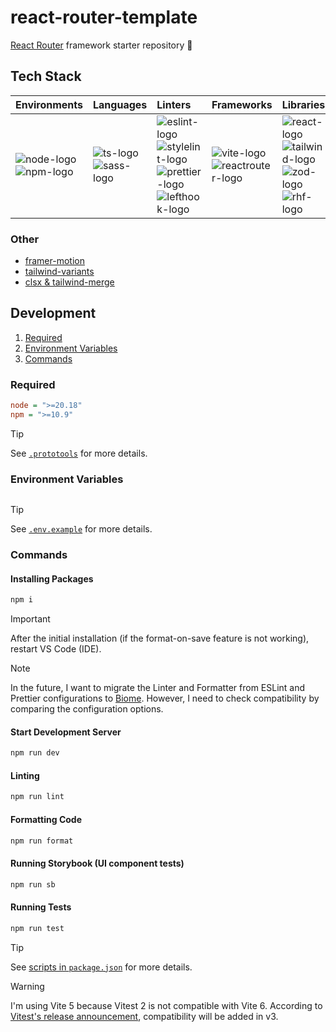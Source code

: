 # react-router-template

[React Router](https://github.com/remix-run/react-router) framework starter repository 🐢

## Tech Stack

| Environments                | Languages                  | Linters                                                                     | Frameworks                          | Libraries                                                       | Testing                             | CI/CD                 |
| :-------------------------- | :------------------------- | :-------------------------------------------------------------------------- | :---------------------------------- | :-------------------------------------------------------------- | :---------------------------------- | :-------------------- |
| ![node-logo]<br>![npm-logo] | ![ts-logo]<br>![sass-logo] | ![eslint-logo]<br>![stylelint-logo]<br>![prettier-logo]<br>![lefthook-logo] | ![vite-logo]<br>![reactrouter-logo] | ![react-logo]<br>![tailwind-logo]<br>![zod-logo]<br>![rhf-logo] | ![vitest-logo]<br>![storybook-logo] | ![githubactions-logo] |

[node-logo]: https://img.shields.io/badge/-Node.js-5FA04E.svg?logo=nodedotjs&style=flat&logoColor=ffffff
[npm-logo]: https://img.shields.io/badge/-npm-CB3837.svg?logo=npm&style=flat&logoColor=ffffff
[eslint-logo]: https://img.shields.io/badge/-ESLint-4B32C3.svg?logo=eslint&style=flat&logoColor=ffffff
[stylelint-logo]: https://img.shields.io/badge/-Stylelint-263238.svg?logo=stylelint&style=flat&logoColor=ffffff
[prettier-logo]: https://img.shields.io/badge/-Prettier-F7B93E.svg?logo=prettier&style=flat&logoColor=000000
[lefthook-logo]: https://img.shields.io/badge/-Lefthook-FF1E1E.svg?logo=lefthook&style=flat&logoColor=000000
[ts-logo]: https://img.shields.io/badge/-TypeScript-3178C6.svg?logo=typescript&style=flat&logoColor=ffffff
[sass-logo]: https://img.shields.io/badge/-Sass-CC6699.svg?logo=sass&style=flat&logoColor=ffffff
[vite-logo]: https://img.shields.io/badge/-Vite-646CFF.svg?logo=vite&style=flat&logoColor=ffffff
[reactrouter-logo]: https://img.shields.io/badge/-React%20Router-CA4245.svg?logo=reactrouter&style=flat&logoColor=ffffff
[react-logo]: https://img.shields.io/badge/-React-61DAFB.svg?logo=react&style=flat&logoColor=000000
[tailwind-logo]: https://img.shields.io/badge/-Tailwind%20CSS-06B6D4.svg?logo=tailwindcss&style=flat&logoColor=ffffff
[zod-logo]: https://img.shields.io/badge/-Zod-3E67B1.svg?logo=zod&style=flat&logoColor=ffffff
[rhf-logo]: https://img.shields.io/badge/-React%20Hook%20Form-EC5990.svg?logo=reacthookform&style=flat&logoColor=ffffff
[vitest-logo]: https://img.shields.io/badge/-Vitest-6E9F18.svg?logo=vitest&style=flat&logoColor=ffffff
[storybook-logo]: https://img.shields.io/badge/-Storybook-FF4785.svg?logo=storybook&style=flat&logoColor=ffffff
[githubactions-logo]: https://img.shields.io/badge/-GitHub%20Actions-2088FF.svg?logo=githubactions&style=flat&logoColor=ffffff

### Other

- [framer-motion](https://www.framer.com/motion)
- [tailwind-variants](https://www.tailwind-variants.org)
- [clsx & tailwind-merge](./src/utils/cn.ts)

## Development

1. [Required](#required)
2. [Environment Variables](#environment-variables)
3. [Commands](#commands)

### Required

```ini
node = ">=20.18"
npm = ">=10.9"
```

> [!TIP]
>
> See [`.prototools`](./.prototools) for more details.

### Environment Variables

```ini

```

> [!TIP]
>
> See [`.env.example`](./.env.example) for more details.

### Commands

#### Installing Packages

```sh
npm i
```

> [!IMPORTANT]
>
> After the initial installation (if the format-on-save feature is not working), restart VS Code (IDE).

> [!NOTE]
>
> In the future, I want to migrate the Linter and Formatter from ESLint and Prettier configurations to [Biome](https://biomejs.dev). However, I need to check compatibility by comparing the configuration options.

#### Start Development Server

```sh
npm run dev
```

#### Linting

```sh
npm run lint
```

#### Formatting Code

```sh
npm run format
```

#### Running Storybook (UI component tests)

```sh
npm run sb
```

#### Running Tests

```sh
npm run test
```

> [!TIP]
>
> See [scripts in `package.json`](./package.json) for more details.

> [!WARNING]
>
> I'm using Vite 5 because Vitest 2 is not compatible with Vite 6. According to [Vitest's release announcement](https://github.com/vitest-dev/vitest/releases/tag/v3.0.0-beta.1), compatibility will be added in v3.
